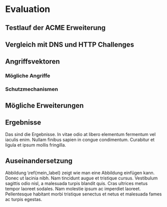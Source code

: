 # Evaluation

## Testlauf der ACME Erweiterung

## Vergleich mit DNS und HTTP Challenges

## Angriffsvektoren
<!--
## Was sind Angriffsvektoren

Einfallstore.

## Altbekannte Angriffsvektoren

1. Replay Angriffe (Replay noncen)
2. JWS (Man in the Middle Angriffe, da Signatur den Content schützt. Änderungen ohne die Singatur ungültig zu machen sind nicht möglich)
3. dos (Server abhänging. Nicht sicher ob Teil meiner BA)
4. Sozial Hacking (fällt flach da Automatisiert)

### Neuartige Angriffsvektoren

1. Impersonation Angriff
  Vor dem ersten Schritt: Er kann erfolgreich einen Account anlegen und eine Order senden, allerdings wird hier der Value überprüft und die Order verweigert
  Nach den ersten zwei Schritten: Die Account sowie die Order URL sind unbekannt. Anfragen können nicht geschickt werden.
  (Falls doch bekannt kann die Challenge nicht erfüllt werden, da den Private Key nur der Klient kennt)
  Nach dem Vallidieren: MÖGLICH? URL wird benötigt, sowie JWS Values, keine weitere Sicherheit

2. MitM
  Kommunikation verschlüsselt, JWS, Private Keys nur auf Client/Server. Allerdings, was ist wenn der Client als zwischen speicher funktioniert. Wenn er den JWS Wert lesen kann, ist er in der Lage die Kommunikation mit zu verfolgen -> Nutzen unklar

3. Continues Validation durch Zertifikate Chaining
  ?

4. Server Impersonation
  Möglich die gesammte Kommunikation zu faken -> Gerät wird nutzlos

5. Physischen Schaden bsp: TPM Chip entfernen, oder zerstört

6. Abschießen des Daemon (Zertifikate können nicht mehr ausgestellt werden)

7. Server DB kaputt machen (Daten verlust) / Datenbank mit falschen Daten füttern

8. Was passiert wenn ein Angreifer einen Stick einfügt und über diesen Bootet? / Was passiert wenn der TPM Chip abgebaut wird und wo anders eingesetzt wird?

-->
### Mögliche Angriffe

### Schutzmechanismen

## Mögliche Erweiterungen



## Ergebnisse

Das sind die Ergebnisse. In vitae odio at libero elementum fermentum vel iaculis enim. Nullam finibus sapien in congue condimentum. Curabitur et ligula et ipsum mollis fringilla.

## Auseinandersetzung

Abbildung \ref{mein_label} zeigt wie man eine Abbildung einfügen kann. Donec ut lacinia nibh. Nam tincidunt augue et tristique cursus. Vestibulum sagittis odio nisl, a malesuada turpis blandit quis. Cras ultrices metus tempor laoreet sodales. Nam molestie ipsum ac imperdiet laoreet. Pellentesque habitant morbi tristique senectus et netus et malesuada fames ac turpis egestas.

<!--
Bilder können mit der folgenden Syntax eingefügt werden:
![Bildunterschrift \label{mein_label}](source/figures/beispielbild.jpg){ width=50% }

Details zu den Attributen wie width und height gibt es unter:
http://pandoc.org/MANUAL.html#extension-link_attributes

![In den Medien werden für Hacker häufig Symbolbilder wie dieses verwendet. Foto: [pixabay.com](https://pixabay.com/photo-2883632/), Nutzer: [geralt](https://pixabay.com/de/users/geralt-9301/) Lizenz: [Creative Commons CC0](https://creativecommons.org/publicdomain/zero/1.0/deed.de) \label{mein_label}](source/figures/beispielbild.jpg){ width=100% }

## Schlussfolgerung

Das ist die Schlussfolgerung des Kapitels. Quisque nec purus a quam consectetur volutpat. Cum sociis natoque penatibus et magnis dis parturient montes, nascetur ridiculus mus. In lorem justo, convallis quis lacinia eget, laoreet eu metus. Fusce blandit tellus tellus. Curabitur nec cursus odio. Quisque tristique eros nulla, vitae finibus lorem aliquam quis. Interdum et malesuada fames ac ante ipsum primis in faucibus.

-->
